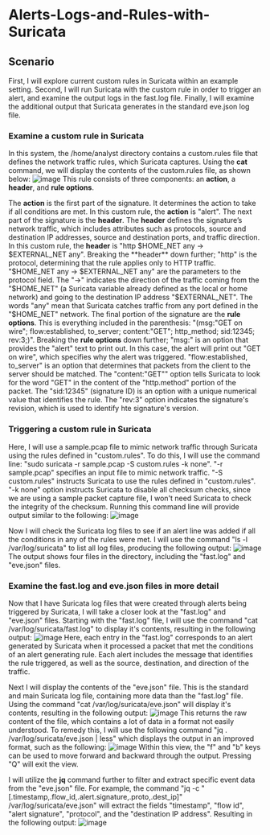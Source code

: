 # Alerts-Logs-and-Rules-with-Suricata

## Scenario
First, I will explore current custom rules in Suricata within an example setting. Second, I will run Suricata with the custom rule in order to trigger an alert, and examine the output logs in the fast.log file. Finally, I will examine the additional output that Suricata generates in the standard eve.json log file.

### Examine a custom rule in Suricata
In this system, the /home/analyst directory contains a custom.rules file that defines the network traffic rules, which Suricata captures.
Using the **cat** command, we will display the contents of the custom.rules file, as shown below:
![image](https://github.com/user-attachments/assets/b9520375-cd4d-402c-becb-b477884611df)
This rule consists of three components: an **action**, a **header**, and **rule options**.

The **action** is the first part of the signature. It determines the action to take if all conditions are met. In this custom rule, the **action** is "alert".
The next part of the signature is the **header**. The **header** defines the signature’s network traffic, which includes attributes such as protocols, source and destination IP addresses, source and destination ports, and traffic direction. In this custom rule, the **header** is "http $HOME_NET any -> $EXTERNAL_NET any".
  Breaking the **header** down further; "http" is the protocol, determining that the rule applies only to HTTP traffic.
  "$HOME_NET any -> $EXTERNAL_NET any" are the parameters to the protocol field. The "->" indicates the direction of the traffic coming from the "$HOME_NET" (a Suricata variable already defined as the local or home network) and going to the destination IP address "$EXTERNAL_NET".
  The words "any" mean that Suricata catches traffic from any port defined in the "$HOME_NET" network.
The final portion of the signature are the **rule options**. This is everything included in the parenthesis: "(msg:"GET on wire"; flow:established, to_server; content:"GET"; http_method; sid:12345; rev:3;)".
  Breaking the **rule options** down further; "msg:" is an option that provides the "alert" text to print out. In this case, the alert will print out "GET on wire", which specifies why the alert was triggered.
  "flow:established, to_server" is an option that determines that packets from the client to the server should be matched.
  The "content:"GET"" option tells Suricata to look for the word "GET" in the content of the "http.method" portion of the packet.
  The "sid:12345" (signature ID) is an option with a unique numerical value that identifies the rule.
  The "rev:3" option indicates the signature's revision, which is used to identify hte signature's version.

### Triggering a custom rule in Suricata
Here, I will use a sample.pcap file to mimic network traffic through Suricata using the rules defined in "custom.rules".
To do this, I will use the command line: "sudo suricata -r sample.pcap -S custom.rules -k none".
  "-r sample.pcap" specifies an input file to mimic network traffic.
  "-S custom.rules" instructs Suricata to use the rules defined in "custom.rules".
  "-k none" option instructs Suricata to disable all checksum checks, since we are using a sample packet capture file, I won't need Suricata to check the integrity of the checksum.
Running this command line will provide output similar to the following:
![image](https://github.com/user-attachments/assets/b13b50f3-5f44-4401-bdb8-d080cc4c2116)

Now I will check the Suricata log files to see if an alert line was added if all the conditions in any of the rules were met. I will use the command "ls -l /var/log/suricata" to list all log files, producing the following output:
![image](https://github.com/user-attachments/assets/786b97c1-7a69-4efd-8804-eab2a42cdc29)
The output shows four files in the directory, including the "fast.log" and "eve.json" files.

### Examine the fast.log and eve.json files in more detail
Now that I have Suricata log files that were created through alerts being triggered by Suricata, I will take a closer look at the "fast.log" and "eve.json" files.
Starting with the "fast.log" file, I will use the command "cat /var/log/suricata/fast.log" to display it's contents, resulting in the following output:
![image](https://github.com/user-attachments/assets/ffd4fce1-4c91-437d-88ca-499e5891e2f1)
Here, each entry in the "fast.log" corresponds to an alert generated by Suricata when it processed a packet that met the conditions of an alert generating rule. Each alert includes the message that identifies the rule triggered, as well as the source, destination, and direction of the traffic.

Next I will display the contents of the "eve.json" file. This is the standard and main Suricata log file, containing more data than the "fast.log" file.
Using the command "cat /var/log/suricata/eve.json" will display it's contents, resulting in the following output:
![image](https://github.com/user-attachments/assets/42bab3a6-cd2e-45d9-9ec1-82733a2562b5)
This returns the raw content of the file, which contains a lot of data in a format not easily understood. To remedy this, I will use the following command "jq . /var/log/suricata/eve.json | less" which displays the output in an improved format, such as the following:
![image](https://github.com/user-attachments/assets/91441b92-b2e5-41df-b0c8-ad81ea4fc3c5)
Within this view, the "f" and "b" keys can be used to move forward and backward through the output. Pressing "Q" will exit the view.

I will utilize the **jq** command further to filter and extract specific event data from the "eve.json" file.
For example, the command "jq -c "[.timestamp,.flow_id,.alert.signature,.proto,.dest_ip]" /var/log/suricata/eve.json" will extract the fields "timestamp", "flow id", "alert signature", "protocol", and the "destination IP address". Resulting in the following output:
![image](https://github.com/user-attachments/assets/3b7fc42c-20b4-4817-a43a-c1678eb90329)
